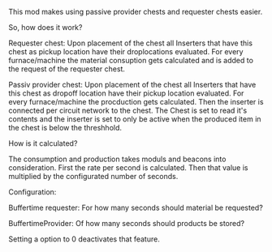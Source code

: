 This mod makes using passive provider chests and requester chests easier.

So, how does it work?

Requester chest: Upon placement of the chest all Inserters that have this chest as pickup location have their droplocations evaluated.
For every furnace/machine the material consuption gets calculated and is added to the request of the requester chest.

Passiv provider chest: Upon placement of the chest all Inserters that have this chest as dropoff location have their pickup location evaluated. For every furnace/machine the procduction gets calculated. Then the inserter is connected per circuit network to the chest.
The Chest is set to read it's contents and the inserter is set to only be active when the produced item in the chest is below the threshhold.


How is it calculated? 

The consumption and production takes moduls and beacons into consideration.
First the rate per second is calculated. Then that value is multiplied by the configurated number of seconds.


Configuration:

Buffertime requester: For how many seconds should material be requested?

BuffertimeProvider: Of how many seconds should products be stored?


Setting a option to 0 deactivates that feature.
